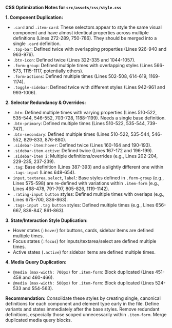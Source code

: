 **CSS Optimization Notes for `src/assets/css/style.css`**

**1. Component Duplication:**
*   `.card` and `.item-card`: These selectors appear to style the same visual component and have almost identical properties across multiple definitions (Lines 272-289, 750-786). They should be merged into a single `.card` definition.
*   `.top-bar`: Defined twice with overlapping properties (Lines 926-940 and 963-976).
*   `.btn-icon`: Defined twice (Lines 322-335 and 1044-1057).
*   `.form-group`: Defined multiple times with overlapping styles (Lines 566-573, 1115-1117, potentially others).
*   `.form-actions`: Defined multiple times (Lines 502-508, 614-619, 1169-1174).
*   `.toggle-sidebar`: Defined twice with different styles (Lines 942-961 and 993-1006).

**2. Selector Redundancy & Overrides:**
*   `.btn`: Defined multiple times with varying properties (Lines 510-522, 535-544, 546-552, 703-728, 1188-1199). Needs a single base definition.
*   `.btn-primary`: Defined multiple times (Lines 510-522, 535-544, 739-747).
*   `.btn-secondary`: Defined multiple times (Lines 510-522, 535-544, 546-552, 829-833, 876-880).
*   `.sidebar-item:hover`: Defined twice (Lines 160-164 and 190-193).
*   `.sidebar-item.active`: Defined twice (Lines 167-172 and 196-199).
*   `.sidebar-item i`: Multiple definitions/overrides (e.g., Lines 202-204, 229-235, 237-239).
*   `.tag`: Base definition (Lines 387-393) and a slightly different one within `.tags-input` (Lines 648-654).
*   `input`, `textarea`, `select`, `label`: Base styles defined in `.form-group` (e.g., Lines 575-598) are re-defined with variations within `.item-form` (e.g., Lines 468-478, 791-797, 805-826, 1119-1142).
*   `.rating-input button` styles: Defined multiple times with overlaps (e.g., Lines 675-700, 836-863).
*   `.tags-input .tag button` styles: Defined multiple times (e.g., Lines 656-667, 836-847, 861-863).

**3. State/Interaction Style Duplication:**
*   Hover states (`:hover`) for buttons, cards, sidebar items are defined multiple times.
*   Focus states (`:focus`) for inputs/textarea/select are defined multiple times.
*   Active states (`.active`) for sidebar items are defined multiple times.

**4. Media Query Duplication:**
*   `@media (max-width: 700px)` for `.item-form`: Block duplicated (Lines 451-458 and 460-466).
*   `@media (max-width: 500px)` for `.item-form`: Block duplicated (Lines 524-533 and 554-563).

**Recommendation:**
Consolidate these styles by creating single, canonical definitions for each component and element type early in the file. Define variants and states immediately after the base styles. Remove redundant definitions, especially those scoped unnecessarily within `.item-form`. Merge duplicated media query blocks.
